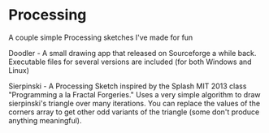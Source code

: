 Processing
==========

A couple simple Processing sketches I've made for fun

Doodler - A small drawing app that released on Sourceforge a while back. Executable files for several versions are included (for both Windows and Linux)

Sierpinski - A Processing Sketch inspired by the Splash MIT 2013 class "Programming a la Fractal Forgeries." Uses a very simple algorithm to draw sierpinski's triangle over many iterations. You can replace the values of the corners array to get other odd variants of the triangle (some don't produce anything meaningful). 
